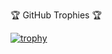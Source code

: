 🏆 GitHub Trophies 🏆

[![trophy](https://github-profile-trophy.vercel.app/?username=valmir-filho)](https://github.com/ryo-ma/github-profile-trophy)
